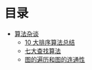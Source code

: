 # 目录

-   [算法杂谈](README.md)
    -   [10 大排序算法总结](Sorting.md)
    -   [七大查找算法](Searching.md)
    -   [图的遍历和图的连通性](Graph_traversal_and_graph_connectivity.md)